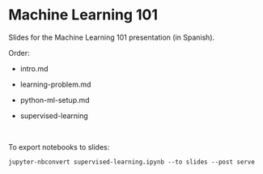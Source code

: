 # Machine Learning 101

Slides for the Machine Learning 101 presentation (in Spanish).

Order:

*   intro.md

*   learning-problem.md

*   python-ml-setup.md

*   supervised-learning

    ​

To export notebooks to slides:

```
jupyter-nbconvert supervised-learning.ipynb --to slides --post serve
```